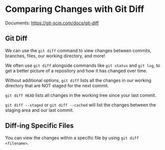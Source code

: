 # Comparing Changes with Git Diff

Documents: https://git-scm.com/docs/git-diff

## Git Diff

We can use the `git diff` command to view changes between commits, branches, files, our working directory, and more!

We often use `git diff` alongside commands like `git status` and `git log`, to get a better picture of a repository and how it has changed over time.

Without additional options, `git diff` lists all the changes in our working directory that are NOT staged for the next commit.

`git diff HEAD` lists all changes in the working tree since your last commit.

`git diff --staged` or `git diff --cached` will list the changes between the staging area and our last commit.

## Diff-ing Specific Files

You can view the changes within a specific file by using `git diff <filename>`.
